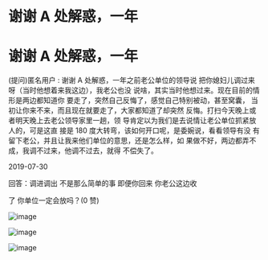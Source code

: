 # 谢谢 A 处解惑，一年

# 谢谢 A 处解惑，一年

(提问)匿名用户 : 谢谢 A 处解惑，一年之前老公单位的领导说 把你媳妇儿调过来呀（当时他想着来我这边），我老公也没 说啥，其实当时他想过来。现在目前的情形是两边都知道你 要走了，突然自己反悔了，感觉自己特别被动，甚至窝囊， 当初让你来不来，而且现在就要走了，大家都知道了却突然 反悔。打扫今天晚上或者明天晚上去老公领导家里一趟，领 导肯定以为我们是去说情让老公单位抓紧放人的，可是这直 接是 180 度大转弯，该如何开口呢，是委婉说，看看领导有没 有留下老公，并且让我来他们单位的意思，还是怎么样，如 果做不好，两边都弄不成，我调不过来，他调不过去，就得 不偿失了。

2019-07-30

回答：调进调出 不是那么简单的事 即便你回来 你老公这边收

了 你单位一定会放吗？(0 赞)

![image](img/Image_117.png)

![image](img/Image_118.png)

![image](img/Image_119.png)